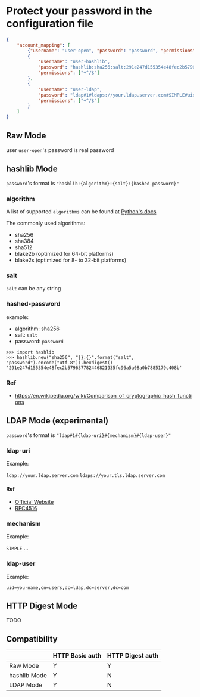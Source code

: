 # Protect your password in the configuration file

```json
{
    "account_mapping": [
        {"username": "user-open", "password": "password", "permissions": ["+"]},
        {
            "username": "user-hashlib",
            "password": "hashlib:sha256:salt:291e247d155354e48fec2b579637782446821935fc96a5a08a0b7885179c408b",
            "permissions": ["+^/$"]
        },
        {
            "username": "user-ldap",
            "password": "ldap#1#ldaps://your.ldap.server.com#SIMPLE#uid=user-ldap,cn=users,dc=your.ldap.server.com",
            "permissions": ["+^/$"]
        }
    ]
}
```

## Raw Mode

user `user-open`'s password is real password

## hashlib Mode

`password`'s format is `"hashlib:{algorithm}:{salt}:{hashed-password}"`

### algorithm
A list of supported `algorithms` can be found at [Python's docs](https://docs.python.org/3.10/library/hashlib.html)

The commonly used algorithms:

- sha256
- sha384
- sha512
- blake2b (optimized for 64-bit platforms)
- blake2s (optimized for 8- to 32-bit platforms)

### salt
`salt` can be any string

### hashed-password
example:

- algorithm: sha256
- salt: `salt`
- password: `password`

```
>>> import hashlib
>>> hashlib.new("sha256", "{}:{}".format("salt", "password").encode("utf-8")).hexdigest()
'291e247d155354e48fec2b579637782446821935fc96a5a08a0b7885179c408b'
```

### Ref

- https://en.wikipedia.org/wiki/Comparison_of_cryptographic_hash_functions

## LDAP Mode (experimental)
`password`'s format is `"ldap#1#{ldap-uri}#{mechanism}#{ldap-user}"`

### ldap-uri

Example:

`ldap://your.ldap.server.com` `ldaps://your.tls.ldap.server.com`

#### Ref

- [Official Website](https://ldap.com/ldap-urls/)
- [RFC4516](https://docs.ldap.com/specs/rfc4516.txt)

### mechanism

Example:

`SIMPLE` ...

### ldap-user

Example:

`uid=you-name,cn=users,dc=ldap,dc=server,dc=com`

## HTTP Digest Mode
TODO


## Compatibility

|              | HTTP Basic auth | HTTP Digest auth |
|--------------|-----------------|------------------|
| Raw Mode     | Y               | Y                |
| hashlib Mode | Y               | N                |
| LDAP Mode    | Y               | N                |
